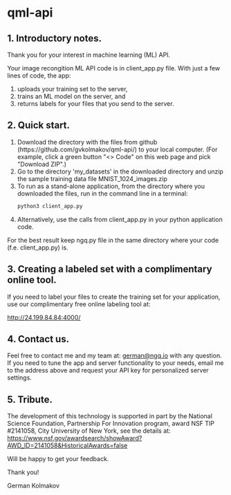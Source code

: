 # qml-api

## **1. Introductory notes.**
   
Thank you for your interest in machine learning (ML) API.

Your image recongition ML API code is in client_app.py file.  With just a few lines of code, the app: 
<ol>
<li> uploads your training set to the server, </li>

<li> trains an ML model on the server, and </li>

<li> returns labels for your files that you send to the server.</li>
</ol>

## **2. Quick start.** 

<ol>
<li>  Download the directory with the files from github (https://github.com/gvkolmakov/qml-api/) to your local computer. (For example, click a green button "<> Code" on this web page and pick "Download ZIP".)</li>

<li> Go to the directory 'my_datasets' in the downloaded directory and unzip the sample training data file MNIST_1024_images.zip </li>

<li> To run as a stand-alone application, from the directory where you downloaded the files, run in the command line in a terminal:

```python
python3 client_app.py
```
</li>

<li> Alternatively, use the calls from client_app.py in your python application code. </li>
</ol>

For the best result keep ngq.py file in the same directory where your code (f.e. client_app.py) is.

## **3. Creating a labeled set with a complimentary online tool.**
   
If you need to label your files to create the training set for your application, use our complimentary free online labeling tool at: 

http://24.199.84.84:4000/

## **4. Contact us.**
   
Feel free to contact me and my team at: german@ngq.io with any question.
If you need to tune the app and server functionality to your needs, email me to the address above and request your API key for personalized server settings.

## **5. Tribute.**
   
The development of this technology is supported in part by the National Science Foundation, Partnership For Innovation program, award NSF TIP #2141058, City University of New York, see the details at: https://www.nsf.gov/awardsearch/showAward?AWD_ID=2141058&HistoricalAwards=false 

Will be happy to get your feedback.

Thank you!

German Kolmakov
